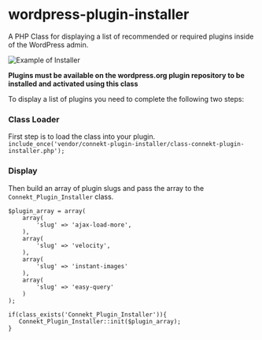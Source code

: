 # wordpress-plugin-installer

A PHP Class for displaying a list of recommended or required plugins inside of the WordPress admin. 

![Example of Installer](http://examples.connekthq.com/_gif/plugin-installer.gif)


**Plugins must be available on the wordpress.org plugin repository to be installed and activated using this class**

To display a list of plugins you need to complete the following two steps:

### Class Loader
First step is to load the class into your plugin.  
```include_once('vendor/connekt-plugin-installer/class-connekt-plugin-installer.php');```


### Display
Then build an array of plugin slugs and pass the array to the `Connekt_Plugin_Installer` class.

```
$plugin_array = array(   			
	array(
		'slug' => 'ajax-load-more',
	),
	array(
		'slug' => 'velocity',
	),
	array(
		'slug' => 'instant-images'
	),
	array(
		'slug' => 'easy-query'
	)
);	
   			
if(class_exists('Connekt_Plugin_Installer')){
   Connekt_Plugin_Installer::init($plugin_array);
}

```